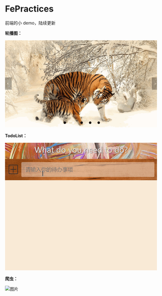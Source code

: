 # FePractices
前端的小 demo，陆续更新

**轮播图：**

![图片](demo_gif/lpbotu.gif)



**TodoList：**

![图片](demo_gif/todolist.gif)



**爬虫：**

![图片](demo_gif/spider.gif)
